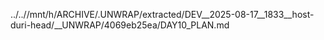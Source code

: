 ../..//mnt/h/ARCHIVE/.UNWRAP/extracted/DEV__2025-08-17__1833__host-duri-head/__UNWRAP/4069eb25ea/DAY10_PLAN.md